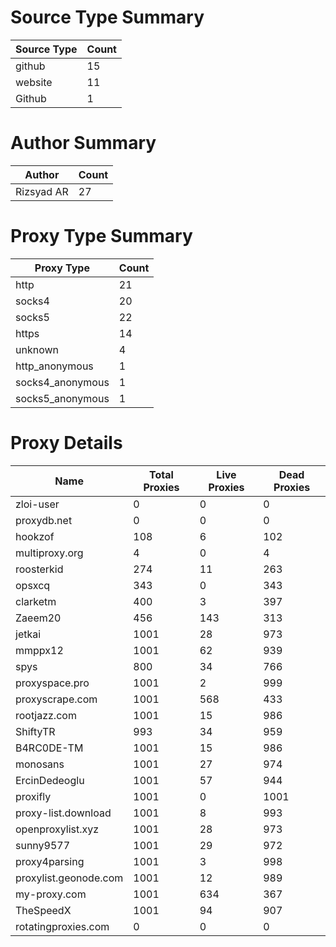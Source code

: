 # Source Type Summary

| Source Type | Count |
|-------------|-------|
| github | 15 |
| website | 11 |
| Github | 1 |


# Author Summary

| Author | Count |
|--------|-------|
| Rizsyad AR | 27 |


# Proxy Type Summary

| Proxy Type | Count |
|------------|-------|
| http | 21 |
| socks4 | 20 |
| socks5 | 22 |
| https | 14 |
| unknown | 4 |
| http_anonymous | 1 |
| socks4_anonymous | 1 |
| socks5_anonymous | 1 |


# Proxy Details

| Name | Total Proxies | Live Proxies | Dead Proxies |
|------|---------------|--------------|---------------|
| zloi-user | 0 | 0 | 0 |
| proxydb.net | 0 | 0 | 0 |
| hookzof | 108 | 6 | 102 |
| multiproxy.org | 4 | 0 | 4 |
| roosterkid | 274 | 11 | 263 |
| opsxcq | 343 | 0 | 343 |
| clarketm | 400 | 3 | 397 |
| Zaeem20 | 456 | 143 | 313 |
| jetkai | 1001 | 28 | 973 |
| mmppx12 | 1001 | 62 | 939 |
| spys | 800 | 34 | 766 |
| proxyspace.pro | 1001 | 2 | 999 |
| proxyscrape.com | 1001 | 568 | 433 |
| rootjazz.com | 1001 | 15 | 986 |
| ShiftyTR | 993 | 34 | 959 |
| B4RC0DE-TM | 1001 | 15 | 986 |
| monosans | 1001 | 27 | 974 |
| ErcinDedeoglu | 1001 | 57 | 944 |
| proxifly | 1001 | 0 | 1001 |
| proxy-list.download | 1001 | 8 | 993 |
| openproxylist.xyz | 1001 | 28 | 973 |
| sunny9577 | 1001 | 29 | 972 |
| proxy4parsing | 1001 | 3 | 998 |
| proxylist.geonode.com | 1001 | 12 | 989 |
| my-proxy.com | 1001 | 634 | 367 |
| TheSpeedX | 1001 | 94 | 907 |
| rotatingproxies.com | 0 | 0 | 0 |

